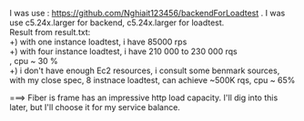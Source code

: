 I was use : https://github.com/Nghiait123456/backendForLoadtest . I was use c5.24x.larger for backend, c5.24x.larger for
loadtest. </br>
Result from result.txt: </br>
+) with one instance loadtest, i have 85000 rps </br>
+) with four instance loadtest, i have 210 000 to 230 000 rqs </br>, cpu ~ 30 % </br>
+) i don't have enough Ec2 resources, i consult some benmark sources, with my close spec, 8 instnace loadtest, can
achieve ~500K rqs, cpu ~ 65% </br>

===>     Fiber is frame has an impressive http load capacity. I'll dig into this later, but I'll choose it for my
service balance. </br>

